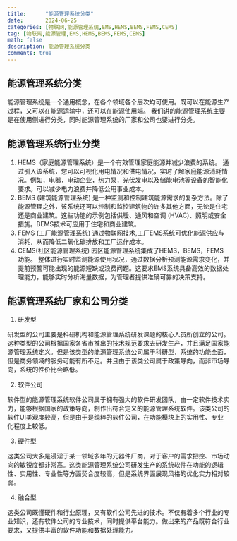 ```yaml
---
title:      "能源管理系统分类"
date:       2024-06-25
categories: [物联网,能源管理系统,EMS,HEMS,BEMS,FEMS,CEMS]
tag: [物联网,能源管理,EMS,HEMS,BEMS,FEMS,CEMS]
math: false
description: 能源管理系统分类
comments: true
---
```


## 能源管理系统分类

能源管理系统是一个通用概念，在各个领域各个层次均可使用。既可以在能源生产过程，又可以在能源运输中，还可以在能源使用端。
我们讲的能源管理系统主要是在使用侧进行分类，同时能源管理系统的厂家和公司也要进行分类。

## 能源管理系统行业分类

1. HEMS（家庭能源管理系统）是一个有效管理家庭能源并减少浪费的系统。
通过引入该系统，您可以可视化用电情况和供电情况，实时了解家庭能源消耗情况。例如，电器，电动企业，热力泵，光伏发电以及储能电池等设备的智能化要求。可以减少电力浪费并降低公用事业成本。
2. BEMS (建筑能源管理系统) 是一种监测和控制建筑能源需求的复杂方法。除了能源管理之外，该系统还可以控制和监控建筑物的许多其他方面，无论是住宅还是商业建筑。这些功能的示例包括供暖、通风和空调 (HVAC)、照明或安全措施。BEMS技术可应用于住宅和商业建筑。
3. FEMS (工厂能源管理系统) 通过物联网技术,工厂EMS系统可优化能源供应与消耗，从而降低二氧化碳排放和工厂运作成本。
4. CEMS(社区能源管理系统) 园区能源管理系统集成了HEMS，BEMS，FEMS功能。 整体进行实时监测能源使用状况，通过数据分析预测能源需求变化，并提前预警可能出现的能源短缺或浪费问题。这要求EMS系统具备高效的数据处理能力，能够实时分析海量数据，为管理者提供准确可靠的决策支持。
   

## 能源管理系统厂家和公司分类
1. 研发型

研发型的公司主要是科研机构和能源管理系统研发课题的核心人员所创立的公司。这种类型的公司根据国家各省市推出的技术规范要求去研发生产，并且满足国家能源管理系统定义。但是该类型的能源管理系统公司属于科研型，系统的功能全面，但是商务领域的服务可能有所不足。并且由于该类公司属于政策导向，而非市场导向，系统的性价比会略低。

2. 软件公司

软件型的能源管理系统软件公司属于拥有强大的软件研发团队，由一定软件技术实力，能够根据国家的政策导向，制作出符合定义的能源管理系统软件。该类公司的软件UI美观度较高，但是由于是纯粹的软件公司，在功能模块上的实用性、专业化程度上较低。

3. 硬件型

这类公司大多是浸淫于某一领域多年的元器件厂商，对于客户的需求把控、市场动向的敏锐度都非常高。这类能源管理系统公司研发生产的系统软件在功能的逻辑性、实用性、专业性等方面契合度较高，但是系统界面展现风格的优化实力相对较弱。

4. 融合型

这类公司既懂硬件和行业原理，又有软件公司先进的技术。不仅有着多个行业的专业知识，还有软件公司的专业技术，同时提供平台能力。做出来的产品既符合行业要求，又提供丰富的软件功能和数据处理能力。


